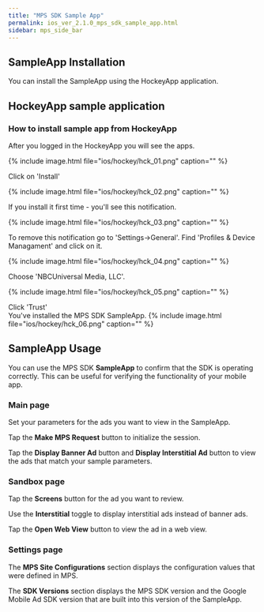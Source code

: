 ```yaml
---
title: "MPS SDK Sample App"
permalink: ios_ver_2.1.0_mps_sdk_sample_app.html
sidebar: mps_side_bar
---
```

## SampleApp Installation

You can install the SampleApp using the HockeyApp application. 

## HockeyApp sample application

### How to install sample app from HockeyApp

After you logged in the HockeyApp you will see the apps.

{% include image.html file="ios/hockey/hck_01.png" caption="" %}

Click on 'Install' 

{% include image.html file="ios/hockey/hck_02.png" caption="" %}

If you install it first time - you'll see this notification.

{% include image.html file="ios/hockey/hck_03.png" caption="" %}

To remove this notification go to 'Settings->General'.
Find 'Profiles & Device Managament' and click on it.

{% include image.html file="ios/hockey/hck_04.png" caption="" %}

Choose 'NBCUniversal Media, LLC'.

{% include image.html file="ios/hockey/hck_05.png" caption="" %}

Click 'Trust'  
You've installed the MPS SDK SampleApp.
{% include image.html file="ios/hockey/hck_06.png" caption="" %}

## SampleApp Usage

You can use the MPS SDK **SampleApp** to confirm that the SDK is operating correctly. This can be useful for verifying the functionality of your mobile app.

### Main page

Set your parameters for the ads you want to view in the SampleApp.

Tap the **Make MPS Request** button to initialize the session.

Tap the **Display Banner Ad** button and **Display Interstitial Ad** button to view the ads that match your sample parameters.

### Sandbox page

Tap the **Screens** button for the ad you want to review.

Use the **Interstitial** toggle to display interstitial ads instead of banner ads.

Tap the **Open Web View** button to view the ad in a web view.

### Settings page

The **MPS Site Configurations** section displays the configuration values that were defined in MPS.

The **SDK Versions**  section displays the MPS SDK version and the Google Mobile Ad SDK version that are built into this version of the SampleApp. 

